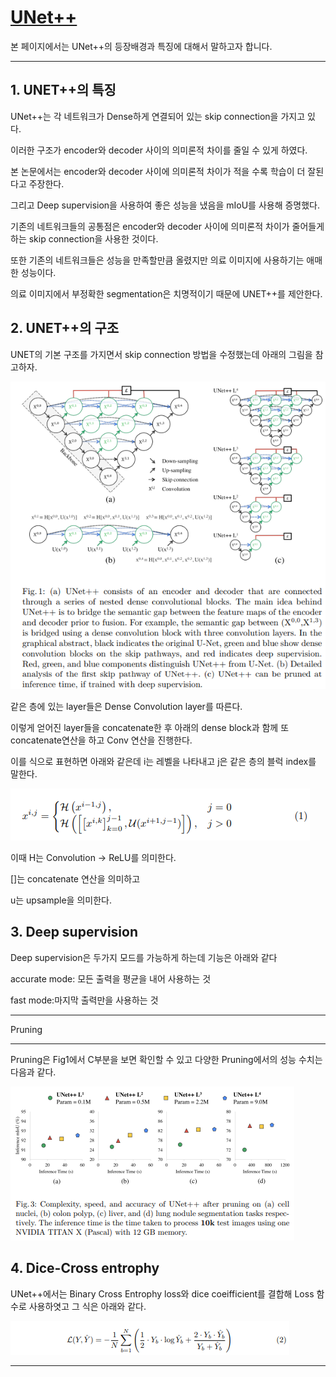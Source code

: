 # [UNet++](https://arxiv.org/abs/1807.10165)
본 페이지에서는 UNet++의 등장배경과 특징에 대해서 말하고자 합니다.

---

## 1. UNET++의 특징

UNet++는 각 네트워크가 Dense하게 연결되어 있는 skip connection을 가지고 있다.

이러한 구조가 encoder와 decoder 사이의 의미론적 차이를 줄일 수 있게 하였다.

본 논문에서는 encoder와 decoder 사이에 의미론적 차이가 적을 수록 학습이 더 잘된다고 주장한다.

그리고 Deep supervision을 사용하여 좋은 성능을 냈음을 mIoU를 사용해 증명했다.

기존의 네트워크들의 공통점은 encoder와 decoder 사이에 의미론적 차이가 줄어들게 하는 skip connection을 사용한 것이다.

또한 기존의 네트워크들은 성능을 만족할만큼 올렸지만 의료 이미지에 사용하기는 애매한 성능이다.

의료 이미지에서 부정확한 segmentation은 치명적이기 때문에 UNET++를 제안한다.



## 2. UNET++의 구조

UNET의 기본 구조를 가지면서 skip connection 방법을 수정했는데 아래의 그림을 참고하자.

![1](./img/fig1.PNG)

같은 층에 있는 layer들은 Dense Convolution layer를 따른다.

이렇게 얻어진 layer들을 concatenate한 후 아래의 dense block과 함께 또 concatenate연산을 하고 Conv 연산을 진행한다.

이를 식으로 표현하면 아래와 같은데 i는 레벨을 나타내고 j은 같은 층의 블럭 index를 말한다.

![2](./img/eqn1.PNG)

이때 H는 Convolution -> ReLU를 의미한다. 

[]는 concatenate 연산을 의미하고

u는 upsample을 의미한다.

## 3. Deep supervision

Deep supervision은 두가지 모드를 가능하게 하는데 기능은 아래와 같다

accurate mode: 모든 출력을 평균을 내어 사용하는 것

fast mode:마지막 출력만을 사용하는 것

---

Pruning

---

Pruning은 Fig1에서 C부분을 보면 확인할 수 있고 다양한 Pruning에서의 성능 수치는 다음과 같다.

![3](./img/fig3.PNG)


## 4. Dice-Cross entrophy

UNet++에서는 Binary Cross Entrophy loss와 dice coeifficient를 결합해 Loss 함수로 사용하엿고 그 식은 아래와 같다.

![4](./img/eqn2.PNG)

---
